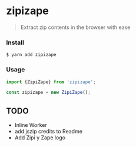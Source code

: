 # zipizape
> Extract zip contents in the browser with ease


### Install

```
$ yarn add zipizape
```

### Usage

```typescript
import {ZipiZape} from 'zipizape';

const zipizape = new ZipiZape();


```

## TODO 

* Inline Worker
* add jszip credits to Readme
* Add Zipi y Zape logo 